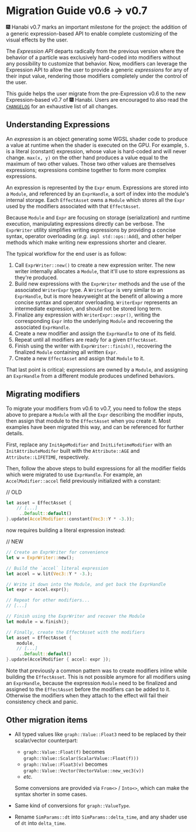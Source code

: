 # Migration Guide v0.6 -> v0.7

🎆 Hanabi v0.7 marks an important milestone for the project: the addition of a generic expression-based API to enable complete customizing of the visual effects by the user.

The _Expression API_ departs radically from the previous version where the behavior of a particle was exclusively hard-coded into modifiers without any possibility to customize that behavior. Now, modifiers can leverage the Expression API to allow the user to provide a generic _expressions_ for any of their input value, rendering those modifiers completely under the control of the user.

This guide helps the user migrate from the pre-Expression v0.6 to the new Expression-based v0.7 of 🎆 Hanabi. Users are encouraged to also read the [`CHANGELOG`](../CHANGELOG.md) for an exhaustive list of all changes.

## Understanding Expressions

An _expression_ is an object generating some WGSL shader code to produce a value at runtime when the shader is executed on the GPU. For example, `5.` is a literal (constant) expression, whose value is hard-coded and will never change. `max(x, y)` on the other hand produces a value equal to the maximum of two other values. Those two other values are themselves expressions; expressions combine together to form more complex expressions.

An expression is represented by the `Expr` enum. Expressions are stored into a `Module`, and referenced by an `ExprHandle`, a sort of index into the module's internal storage. Each `EffectAsset` owns a `Module` which stores all the `Expr` used by the modifiers associated with that `EffectAsset`.

Because `Module` and `Expr` are focusing on storage (serialization) and runtime execution, manipulating expressions directly can be verbose. The `ExprWriter` utility simplifies writing expressions by providing a concise syntax, operator overloading (_e.g._ `impl std::ops::Add`), and other helper methods which make writing new expressions shorter and clearer.

The typical workflow for the end user is as follow:

1. Call `ExprWriter::new()` to create a new expression writer. The new writer internally allocates a `Module`, that it'll use to store expressions as they're produced.
1. Build new expressions with the `ExprWriter` methods and the use of the associated `WriterExpr` type. A `WriterExpr` is very similar to an `ExprHandle`, but is more heavyweight at the benefit of allowing a more concise syntax and operator overloading. `WriterExpr` represents an intermediate expression, and should not be stored long term.
1. Finalize any expression with `WriterExpr::expr()`, writing the corresponding `Expr` into the underlying `Module` and recovering the associated `ExprHandle`.
1. Create a new modifier and assign the `ExprHandle` to one of its field.
1. Repeat until all modifiers are ready for a given `EffectAsset`.
1. Finish using the writer with `ExprWriter::finish()`, recovering the finalized `Module` containing all written `Expr`.
1. Create a new `EffectAsset` and assign that `Module` to it.

That last point is critical; expressions are owned by a `Module`, and assigning an `ExprHandle` from a different module produces undefined behaviors.

## Migrating modifiers

To migrate your modifiers from v0.6 to v0.7, you need to follow the steps above to prepare a `Module` with all the `Expr` describing the modifier inputs, then assign that module to the `EffectAsset` when you create it. Most examples have been migrated this way, and can be referenced for further details.

First, replace any `InitAgeModifier` and `InitLifetimeModifier` with an `InitAttributeModifer` built with the `Attribute::AGE` and `Attribute::LIFETIME`, respectively.

Then, follow the above steps to build expressions for all the modifier fields which were migrated to use `ExprHandle`. For example, an `AccelModifier::accel` field previously initialized with a constant:

// OLD

```rust
let asset = EffectAsset {
    // [...]
     ..Default::default()
}.update(AccelModifier::constant(Vec3::Y * -3.));
```

now requires building a literal expression instead:

// NEW

```rust
// Create an ExprWriter for convenience
let w = ExprWriter::new();

// Build the `accel` literal expression
let accel = w.lit(Vec3::Y * -3.);

// Write it down into the Module, and get back the ExprHandle
let expr = accel.expr();

// Repeat for other modifiers...
// [...]

// Finish using the ExprWriter and recover the Module
let module = w.finish();

// Finally, create the EffectAsset with the modifiers
let asset = EffectAsset {
    module,
    // [...]
     ..Default::default()
}.update(AccelModifier { accel: expr });
```

Note that previously a common pattern was to create modifiers inline while building the `EffectAsset`. This is not possible anymore for all modifiers using an `ExprHandle`, because the expression `Module` need to be finalized and assigned to the `EffectAsset` before the modifiers can be added to it. Otherwise the modifiers when they attach to the effect will fail their consistency check and panic.

## Other migration items

- All typed values like `graph::Value::Float3` need to be replaced by their scalar/vector counterpart:
  - `graph::Value::Float(f)` becomes `graph::Value::Scalar(ScalarValue::Float(f)))`
  - `graph::Value::Float3(v)` becomes `graph::Value::Vector(VectorValue::new_vec3(v))`
  - _etc._
  
  Some conversions are provided via `From<>` /  `Into<>`, which can make the syntax shorter in some cases.

- Same kind of conversions for `graph::ValueType`.

- Rename `SimParams::dt` into `SimParams::delta_time`, and any shader use of `dt` into `delta_time`.
